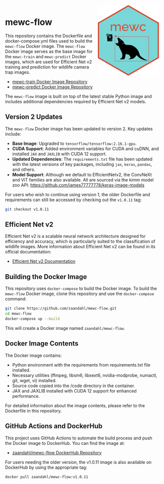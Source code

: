 <img src="mewc_logo_hex.png" alt="MEWC Hex Sticker" width="200" align="right"/>

# mewc-flow

This repository contains the Dockerfile and docker-compose.yml files used to build the `mewc-flow` Docker image. The `mewc-flow` Docker image serves as the base image for the `mewc-train` and `mewc-predict` Docker images, which are used for Efficient Net v2 training and prediction for wildlife camera trap images.

- [mewc-train Docker Image Repository](https://github.com/zaandahl/mewc-train)
- [mewc-predict Docker Image Repository](https://github.com/zaandahl/mewc-predict)

The `mewc-flow` image is built on top of the latest stable Python image and includes additional dependencies required by Efficient Net v2 models.

## Version 2 Updates

The `mewc-flow` Docker image has been updated to version 2. Key updates include:

- **Base Image**: Upgraded to `tensorflow/tensorflow:2.16.1-gpu`.
- **CUDA Support**: Added environment variables for CUDA and cuDNN, and installed `JAX` and `JAXLIB` with CUDA 12 support.
- **Updated Dependencies**: The `requirements.txt` file has been updated with the latest versions of key packages, including `jax`, `keras`, `pandas`, and others.
- **Model Support**: Although we default to EfficientNetv2, the ConvNeXt and ViT families are also available. All are sourced via the kimm model zoo API:
https://github.com/james77777778/keras-image-models
  
For users who wish to continue using version 1, the older Dockerfile and requirements can still be accessed by checking out the `v1.0.11` tag:

```bash
git checkout v1.0.11
```

## Efficient Net v2

Efficient Net v2 is a scalable neural network architecture designed for efficiency and accuracy, which is particularly suited to the classification of wildlife images. More information about Efficient Net v2 can be found in its official documentation:

- [Efficient Net v2 Documentation](https://github.com/google/automl/tree/master/efficientnetv2)

## Building the Docker Image

This repository uses `docker-compose` to build the Docker image. To build the `mewc-flow` Docker image, clone this repository and use the `docker-compose` command:

```bash
git clone https://github.com/zaandahl/mewc-flow.git
cd mewc-flow
docker-compose up --build
```

This will create a Docker image named `zaandahl/mewc-flow`.

## Docker Image Contents
The Docker image contains:

- Python environment with the requirements from requirements.txt file installed.
- Necessary utilities (ffmpeg, libsm6, libxext6, nvidia-modprobe, numactl, git, wget, vi) installed.
- Source code copied into the /code directory in the container.
- JAX and JAXLIB installed with CUDA 12 support for enhanced performance.

For detailed information about the image contents, please refer to the Dockerfile in this repository.

## GitHub Actions and DockerHub
This project uses GitHub Actions to automate the build process and push the Docker image to DockerHub. You can find the image at:

- [zaandahl/mewc-flow DockerHub Repository](https://hub.docker.com/repository/docker/zaandahl/mewc-flow)

For users needing the older version, the v1.0.11 image is also available on DockerHub by using the appropriate tag:

```bash
docker pull zaandahl/mewc-flow:v1.0.11
```
